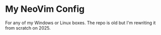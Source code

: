 My NeoVim Config
================
For any of my Windows or Linux boxes. The repo is old but I'm rewriting it from scratch on 2025.
